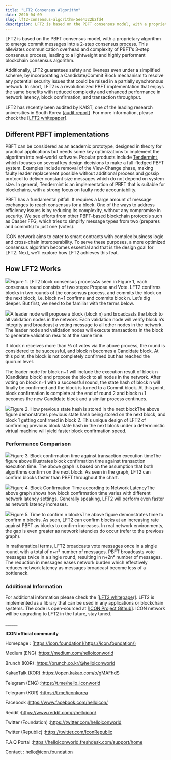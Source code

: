 ```yaml
---
title: "LFT2 Consensus Algorithm"
date: 2020-04-09
slug: lft2-consensus-algorithm-5ee4322b2fd4
description: LFT2 is based on the PBFT consensus model, with a proprietary algorithm to emerge commit messages into a 2-step consensus process.
---
```


LFT2 is based on the PBFT consensus model, with a proprietary algorithm to emerge commit messages into a 2-step consensus process. This alleviates communication overhead and complexity of PBFT’s 3-step consensus process, leading to a lightweight and highly performant blockchain consensus algorithm.

Additionally, LFT2 guarantees safety and liveness even under a simplified scheme, by incorporating a Candidate/Commit Block mechanism to resolve any potential security issues that could be raised in a partially synchronous network. In short, LFT2 is a revolutionized PBFT implementation that enjoys the same benefits with reduced complexity and enhanced performance in network latency, block confirmation, and transaction throughput.

LFT2 has recently been audited by KAIST, one of the leading research universities in South Korea [[audit report](https://arxiv.org/pdf/2004.04294.pdf)]. For more information, please check the [[LFT2 whitepaper](https://github.com/icon-project/LFT2/blob/master/Whitepaper%20-%20LFT2%20%28ENG%29.pdf)].

## **Different PBFT implementations**

PBFT can be considered as an academic prototype, designed in theory for practical applications but needs some key optimizations to implement the algorithm into real-world software. Popular products include [Tendermint](https://docs.tendermint.com/), which focuses on several key design decisions to make a full-fledged PBFT system. Examples include removal of the View-Change phase, making faulty leader replacement possible without additional process and gossip protocol to deliver constant size messages which do not depend on system size. In general, Tendermint is an implementation of PBFT that is suitable for blockchains, with a strong focus on faulty node accountability.

PBFT has a fundamental pitfall. It requires a large amount of message exchanges to reach consensus for a block. One of the ways to address efficiency issues is by reducing its complexity, without any compromise in security. We see efforts from other PBFT-based blockchain protocols such as Casper FFG, which tries to simplify message types from two (prepares and commits) to just one (votes).

ICON network aims to cater to smart contracts with complex business logic and cross-chain interoperability. To serve these purposes, a more optimized consensus algorithm becomes essential and that is the design goal for LFT2. Next, we’ll explore how LFT2 achieves this feat.

## **How LFT2 Works**

![](https://cdn-images-1.medium.com/max/800/0*DxY-xPc7KWdFY6XO)Figure 1. LFT2 block consensus processAs seen in Figure 1, each consensus round consists of two steps: Propose and Vote. LFT2 confirms blocks in two rounds of the consensus process, and commits the block on the next block, i.e. block n+1 confirms and commits block n. Let’s dig deeper. But first, we need to be familiar with the terms below.

![](https://cdn-images-1.medium.com/max/800/1*JdMql8V6Qu_yqR4dvKIPrw.png)A leader node will propose a block (block n) and broadcasts the block to all validation nodes in the network. Each validation node will verify block n’s integrity and broadcast a voting message to all other nodes in the network. The leader node and validation nodes will execute transactions in the block to generate validation results at the same time.

If block n receives more than ⅔ of votes via the above process, the round is considered to be successful, and block n becomes a Candidate block. At this point, the block is not completely confirmed but has reached the quorum level.

The leader node for block n+1 will include the execution result of block n (Candidate block) and propose the block to all nodes in the network. After voting on block n+1 with a successful round, the state hash of block n will finally be confirmed and the block is turned to a Commit block. At this point, block confirmation is complete at the end of round 2 and block n+1 becomes the new Candidate block and a similar process continues.

![](https://cdn-images-1.medium.com/max/800/0*dtYymjbSzwxrr9qV)Figure 2. How previous state hash is stored in the next blockThe above figure demonstrates previous state hash being stored on the next block, and block 1 getting confirmed in block 2. This unique design of LFT2 of confirming previous block state hash in the next block under a deterministic virtual machine will yield faster block confirmation speed.

### **Performance Comparison**

![](https://cdn-images-1.medium.com/max/800/0*frKb98yFCmGgzL7W)Figure 3. Block confirmation time against transaction execution timeThe figure above illustrates block confirmation time against transaction execution time. The above graph is based on the assumption that both algorithms confirm on the next block. As seen in the graph, LFT2 can confirm blocks faster than PBFT throughout the chart.

![](https://cdn-images-1.medium.com/max/800/0*VpkiiT0sPyrT070P)Figure 4. Block Confirmation Time according to Network LatencyThe above graph shows how block confirmation time varies with different network latency settings. Generally speaking, LFT2 will perform even faster as network latency increases.

![](https://cdn-images-1.medium.com/max/800/0*SHiKkey1hu2IbmzS)Figure 5. Time to confirm n blocksThe above figure demonstrates time to confirm n blocks. As seen, LFT2 can confirm blocks at an increasing rate against PBFT as blocks to confirm increases. In real network environments, the gap is even greater as network latencies do occur (refer to the previous graph).

In mathematical terms, LFT2 broadcasts vote messages once in a single round, with a total of n+n² number of messages. PBFT broadcasts vote messages twice in a single round, resulting in n+2n² number of messages. The reduction in messages eases network burden which effectively reduces network latency as messages broadcast become less of a bottleneck.

### **Additional Information**

For additional information please check the [[LFT2 whitepape](https://github.com/icon-project/LFT2/blob/master/Whitepaper%20-%20LFT2%20%28ENG%29.pdf)r]. LFT2 is implemented as a library that can be used in any applications or blockchain systems. The code is open-sourced at [[ICON Project Github](https://github.com/icon-project/LFT2)]. ICON network will be upgrading to LFT2 in the future, stay tuned.

\_\_\_\_\_\_

**ICON official community**

Homepage : [https://icon.foundation](https://icon.foundation/)

Medium (ENG) :<https://medium.com/helloiconworld>

Brunch (KOR) :<https://brunch.co.kr/@helloiconworld>

KakaoTalk (KOR) :<https://open.kakao.com/o/gMAFhdS>

Telegram (ENG) :<https://t.me/hello_iconworld>

Telegram (KOR) :<https://t.me/iconkorea>

Facebook :<https://www.facebook.com/helloicon/>

Reddit :<https://www.reddit.com/r/helloicon/>

Twitter (Foundation) :<https://twitter.com/helloiconworld>

Twitter (Republic) :<https://twitter.com/IconRepublic>

F.A.Q Portal :<https://helloiconworld.freshdesk.com/support/home>

Contact : [hello@icon.foundation](http://hello@icon.foundation/)

